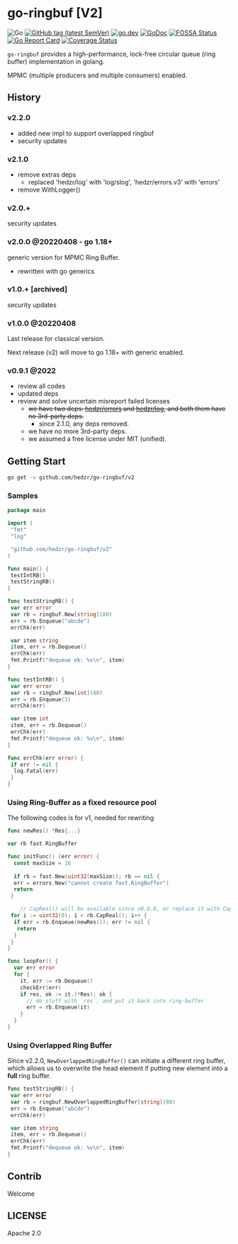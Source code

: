 # go-ringbuf [V2]

![Go](https://github.com/hedzr/go-ringbuf/workflows/Go/badge.svg)
[![GitHub tag (latest SemVer)](https://img.shields.io/github/tag/hedzr/go-ringbuf.svg?label=release)](https://github.com/hedzr/go-ringbuf/releases)
[![go.dev](https://img.shields.io/badge/go-dev-green)](https://pkg.go.dev/github.com/hedzr/go-ringbuf)
[![GoDoc](https://img.shields.io/badge/godoc-reference-blue.svg?style=flat)](https://godoc.org/github.com/hedzr/go-ringbuf)
[![FOSSA Status](https://app.fossa.com/api/projects/git%2Bgithub.com%2Fhedzr%2Fgo-ringbuf.svg?type=shield)](https://app.fossa.com/projects/git%2Bgithub.com%2Fhedzr%2Fgo-ringbuf?ref=badge_shield)
[![Go Report Card](https://goreportcard.com/badge/github.com/hedzr/go-ringbuf)](https://goreportcard.com/report/github.com/hedzr/go-ringbuf)
[![Coverage Status](https://coveralls.io/repos/github/hedzr/go-ringbuf/badge.svg?branch=master&.9)](https://coveralls.io/github/hedzr/go-ringbuf?branch=master)
<!--
[![Build Status](https://travis-ci.org/hedzr/go-ringbuf.svg?branch=master)](https://travis-ci.org/hedzr/go-ringbuf)
[![codecov](https://codecov.io/gh/hedzr/go-ringbuf/branch/master/graph/badge.svg)](https://codecov.io/gh/hedzr/go-ringbuf) 
-->

`go-ringbuf` provides a high-performance, lock-free circular queue (ring buffer) implementation in golang.

MPMC (multiple producers and multiple consumers) enabled.

## History

### v2.2.0

- added new impl to support overlapped ringbuf
- security updates

### v2.1.0

- remove extras deps
  - replaced 'hedzr/log' with 'log/slog', 'hedzr/errors.v3' with 'errors'
- remove WithLogger()

### v2.0.+

security updates

### v2.0.0 @20220408 - go 1.18+

generic version for MPMC Ring Buffer.

- rewritten with go generics

### v1.0.+ [archived]

security updates

### v1.0.0 @20220408

Last release for classical version.

Next release (v2) will move to go 1.18+ with generic enabled.

### v0.9.1 @2022

- review all codes
- updated deps
- review and solve uncertain misreport failed licenses
  - ~~we have two deps: [hedzr/errors](https://github.com/hedzr/errors) and [hedzr/log](https://github.com/hedzr/log), and both them have no 3rd-party deps.~~
    - since 2.1.0, any deps removed.
  - we have no more 3rd-party deps.
  - we assumed a free license under MIT (unified).

## Getting Start

```bash
go get -v github.com/hedzr/go-ringbuf/v2
```

### Samples

```go
package main

import (
 "fmt"
 "log"

 "github.com/hedzr/go-ringbuf/v2"
)

func main() {
 testIntRB()
 testStringRB()
}

func testStringRB() {
 var err error
 var rb = ringbuf.New[string](80)
 err = rb.Enqueue("abcde")
 errChk(err)

 var item string
 item, err = rb.Dequeue()
 errChk(err)
 fmt.Printf("dequeue ok: %v\n", item)
}

func testIntRB() {
 var err error
 var rb = ringbuf.New[int](80)
 err = rb.Enqueue(3)
 errChk(err)

 var item int
 item, err = rb.Dequeue()
 errChk(err)
 fmt.Printf("dequeue ok: %v\n", item)
}

func errChk(err error) {
 if err != nil {
  log.Fatal(err)
 }
}
```

### Using Ring-Buffer as a fixed resource pool

The following codes is for v1, needed for rewriting

```go
func newRes() *Res{...}

var rb fast.RingBuffer

func initFunc() (err error) {
  const maxSize = 16
  
  if rb = fast.New(uint32(maxSize)); rb == nil {
  err = errors.New("cannot create fast.RingBuffer")
  return
 }

    // CapReal() will be available since v0.8.8, or replace it with Cap() - 1
 for i := uint32(0); i < rb.CapReal(); i++ {
  if err = rb.Enqueue(newRes()); err != nil {
   return
  }
 }
}

func loopFor() {
  var err error
  for {
    it, err := rb.Dequeue()
    checkErr(err)
    if res, ok := it.(*Res); ok {
      // do stuff with `res`, and put it back into ring-buffer
      err = rb.Enqueue(it)
    }
  }
}
```

### Using Overlapped Ring Buffer

Since v2.2.0, `NewOverlappedRingBuffer()` can initiate a different ring buffer, which
allows us to overwrite the head element if putting new element into a **full** ring buffer.

```go
func testStringRB() {
 var err error
 var rb = ringbuf.NewOverlappedRingBuffer[string](80)
 err = rb.Enqueue("abcde")
 errChk(err)

 var item string
 item, err = rb.Dequeue()
 errChk(err)
 fmt.Printf("dequeue ok: %v\n", item)
}
```

## Contrib

Welcome

## LICENSE

Apache 2.0

<!--
[![FOSSA Status](https://app.fossa.com/api/projects/git%2Bgithub.com%2Fhedzr%2Fgo-ringbuf.svg?type=large)](https://app.fossa.com/projects/git%2Bgithub.com%2Fhedzr%2Fgo-ringbuf?ref=badge_large)
-->